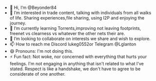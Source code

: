 - 👋 Hi, I’m @Beyonder84
- 👀 I’m interested in trade content, talking with individuals from all walks of life. Sharing experiences,file sharing, using I2P and enjoying the journey.
- 🌱 I’m currently learning Torrents,improving not leaving footprints, freenet vs clearness vs whatever the other nets their are.
- 💞️ I’m looking to collaborate on interests we share and wish to explore. 
- 📫 How to reach me Discord lukeg0552or Telegram @Lglanton
- 😄 Pronouns: I'm not doing this. 
- ⚡ Fun fact: Not woke, nor concerned with everything that hurts your feelings. I'm not engaging in anything that isn't related to what I've stated. Respect is like a handshake,  we don't have to agree to be considerate of one another. 

<!---
Beyonder84/Beyonder84 is a ✨ special ✨ repository because its `README.md` (this file) appears on your GitHub profile.
You can click the Preview link to take a look at your changes.
--->
